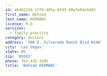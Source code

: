 ```yaml
---
id: ab462229-1ff9-405a-bfd2-90a7e0de5685
first_name: Behzad
last_name: KERMANI
license: M.D.
services:
  - family-practice
category: doctors
address: '700 E. Silverado Ranch Blvd #140'
city: 'Las Vegas'
state: NV
zip: '89183'
phone: 702-435-1995
title: 'Behzad KERMANI'
---
```

